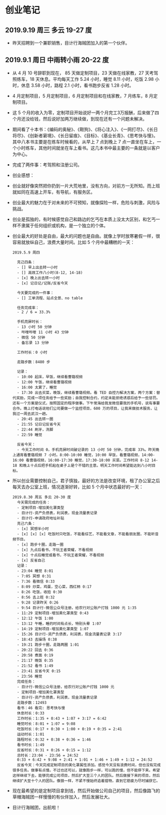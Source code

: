 # 创业笔记

## 2019.9.19 周三 多云 19-27 度

- 昨天招聘到一个兼职销售，目计行海贼团加入的第一个伙伴。

## 2019.9.1 周日 中雨转小雨 20-22 度

- 从 4 月 10 号辞职到现在， 85 天做定制项目，23 天做在线家教，27 天考驾照练车，18 天休息。平均每天工作 5.24 小时，睡觉 8.11 小时，吃饭 2.98 小时，休息 3.58 小时，路程 2.1 小时，看书跑步反省 1.28 小时。

- 4 月定制项目，5 月定制项目，6 月定制项目和在线家教，7 月练车，8 月定制项目。

- 这 5 个月的收入为零，定制项目开始说好一两个月完工3万报酬，后来做了四个月还没给钱，然后说好加两万继续做，到现在还有一个问题未解决。

- 期间看了十本书：《编码的奥秘》、《鞋狗》、《将心注入》、《一网打尽》、《长日将尽》、《创新者窘境》、《长日留痕》、《目标》、《基业长青》、《思考快与慢》。其中八本书主要是在练车时候看的，从早上 7 点到晚上 7 点一直坐在车上，一个小时练车，其他时间就坐在车上看书。这几本书中最主要的一条就是以客户为中心。

- 完成了两件事：考驾照和注册公司。

- 创业感想：

- 创业就好像突然把你扔到一片大荒地里，没有方向，对前方一无所知。而上班就如同在高速上开车，有导航，有服务区。

- 创业最大的魅力在于对未来的不可预知，就像探险一样，危险与刺激，风险与挑战。

- 创业是孤独的，有时候感觉自己和路边的乞丐在本质上没太大区别，和乞丐一样不隶属于任何组织或机构，是一个独立的个体。

- 创业最大的好处是自由，最大的问题也是自由。就像上学时放寒暑假一样，很容易就放纵自己，浪费大量时间。比如 5 个月中最糟糕的一天：

      2019.5.9 周四
      
        克己四条：
        - [] 早上出去转一小时
        - [] 高效工作八小时(8-12, 14-18)
        - [x] 晚上出去转一小时
        - [x] 记日记/记账/反省今天
      
        今天要完成的一件事：
        - [] 工单流程、站点全景、no table
      
        任务完成率：
        - 2 / 6 = 33.3%
      
        手机亮屏时长：
        - 13 小时 50 分钟
        - 哔哩哔哩 11 小时 43 分钟
        - 微信 50 分钟
        - 备忘录 13 分钟
      
        工作时长：0 小时
      
        走路步数：8480 步

        记录：
        - 10:00 起床，早饭，继续看曹璐视频
        - 12:00 午饭，继续看曹璐视频
        - 16:00 太累了，睡觉
        - 17:30 出去买菜，晚饭，继续看曹璐视频。看 TED 自控力解决方案，两个方案：替代奖励，完成一项任务给予一些奖励；自我控制合约，约定未能拒绝诱惑后给予一些惩罚。还有一个方案是仪式，按照固定的程序做事。下午常海给我发微信要我的手机号，说有事要合作。晚上打电话说他们公司要做一个监控项目，600 万的项目，让我来做技术服务，让我过一周去武汉一趟。
        - 20:45 出去转一圈
        - 21:55 记日记反省今天
        - 22:44 刷牙，洗脚
        - 22:59 睡觉
      
        反省今天：
        - 今天工作时间 0，手机亮屏时间破记录的 13 小时 50 分钟，完成率 33%。昨天晚上通宵看曹璐视频 7 小时。8:00-10:00 睡觉，10:00 早饭，看曹璐视频，14:00-16:00 看曹璐视频，16:00-17:30 睡觉，17:30-18:00 买菜。工作时间 8-12 14-18 和晚上十点后把手机粘在桌子上是个不错的主意。明天工作时间希望能达到八小时目标。

- 所以创业需要控制自己，君子慎独，最好的方法是改变环境，租了办公室之后每天去办公室上班，情况逐渐好转，比如 5 个月中状态最好的一天：

      2019.8.30 周五 多云 20-30 度
        今天需完成的任务：
        - 定制项目-增加美化罩类型
        - 目计行-资产负债表，利润表，现金流量表记录
        - 目计行-申请政府地址补贴
        克己六条：
        - [x] 冥想半小时
        - [x] [x] [x] 吃饭时只吃饭，不能看综艺，不能看文章，不能看朋友圈，不能听音频节目。
        - [x] 跑步十圈，走路一圈
        - [x] 九点后看书，不玩王者荣耀，不看视频
        - [x] 十点后睡觉或看书，不玩王者荣耀，不看视频
        - [x] 反省自己
        记录：
        - 23:04 睡觉 8:01
        - 7:05 冥想 0:31
        - 7:36 看微信 0:33
        - 8:09 炒菜，鸡蛋，空心菜，西红柿 0:17
        - 8:26 吃饭，收拾 0:30
        - 8:56 去上班 0:32
        - 9:28 记录昨天 0:26
        - 9:54 目计行-微信公众号注册，给农行对公账户打钱 1000 元 1:35
        - 11:29 定制项目-增加美化罩类型 0:43
        - 12:12 午饭 1:00
        - 13:12 午睡，睡的时间有点长，特别头晕 1:07
        - 14:19 定制项目-增加美化罩类型 1:07
        - 15:26 目计行-资产负债表，利润表，现金流量表记录 3:17
        - 18:43 去操场 0:38
        - 19:21 跑步十圈，走路两圈 1:01
        - 20:22 回去 0:36
        - 20:58 煮面 0:19
        - 21:17 晚饭 0:35
        - 21:52 看书 1:49
        - 23:41 反省今天 0:15
        - 23:56 睡觉
        完成任务：
        - 目计行-微信公众号注册，给农行对公账户打钱 1000 元
        - 定制项目-增加美化罩类型
        - 目计行-资产负债表，利润表，现金流量表记录
        走路步数：12493
        看书：46 看完: 思考快与慢
        休息时长：0:33
        工作时长：1:35 + 0:43 + 1:07 + 3:17 = 6:42
        睡觉时长：8:01 + 1:07 = 9:08
        吃饭时长：0:17 + 0:30 + 1:00 + 0:19 + 0:35 = 2:41
        运动时长：1:01
        路程时长：0:32 + 0:38 + 0:36 = 1:46
        看书时长：1:49
        反省时长：0:31 + 0:26 + 0:15 = 1:12
        总时长：23:04 - 23:56 = 24:52
        0:33 + 6:42 + 9:08 + 2:41 + 1:01 + 1:46 + 1:49 + 1:12 = 24:52
        反省今天：今天完成定制项目的美化罩属性添加。感觉今天没有浪费时间，但也没有完成很多任务。做事有点慢。不过也还可以，就像跑步一样，可以跑的慢，但不能停下来。希望这样继续下去，能够完成公司项目，然后扩大至三个人的团队。然后做接下来的项目，然后继续扩大至十个人的团队。像狼一样，不紧不慢始终追着猎物，直到它筋疲力尽时捕获它。

- 现在最希望的是定制项目拿到钱，然后开始做公司自己的项目，然后像路飞的草帽海贼团一样慢慢的有伙伴加入，然后发展壮大。

- 目计行海贼团，出航啦！
